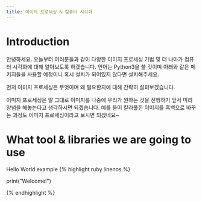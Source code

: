 ```yaml
---
title: 이미지 프로세싱 & 컴퓨터 시각화
---
```


# Introduction
안녕하세요. 오늘부터 여러분들과 같이 다양한 이미지 프로세싱 기법 및 더 나아가 컴퓨터 시각화에 대해 알아보도록 하겠습니다. 언어는 Python3을 쓸 것이며 아래와 같은 페키지들을 사용할 예정이니 혹시 설치가 되어있지 않다면 설치해주세요.

먼저 이미지 프로세싱은 무엇이며 왜 필요한지에 대해 간략히 살펴보겠습니다.

이미지 프로세싱은 말 그대로 이미지를 나중에 우리가 원하는 것을 진행하기 앞서 미리 양념을 해놓는다고 생각하시면 되겠습니다. 예를 들어 칼라풀한 이미지를 흑백으로 바꾸는 과정도 이미지 프로세싱이라고 보시면 되겠네요~




# What tool & libraries we are going to use

Hello World example
{% highlight ruby linenos %}

print("Welcome!")

{% endhighlight %}
